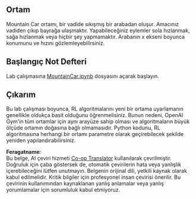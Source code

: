 <!--
CO_OP_TRANSLATOR_METADATA:
{
  "original_hash": "7bd8dc72040e98e35e7225e34058cd4e",
  "translation_date": "2025-08-26T07:33:24+00:00",
  "source_file": "lessons/6-Other/22-DeepRL/lab/README.md",
  "language_code": "tr"
}
-->
## Ortam

Mountain Car ortamı, bir vadide sıkışmış bir arabadan oluşur. Amacınız vadiden çıkıp bayrağa ulaşmaktır. Yapabileceğiniz eylemler sola hızlanmak, sağa hızlanmak veya hiçbir şey yapmamaktır. Arabanın x ekseni boyunca konumunu ve hızını gözlemleyebilirsiniz.

## Başlangıç Not Defteri

Lab çalışmasına [MountainCar.ipynb](../../../../../../lessons/6-Other/22-DeepRL/lab/MountainCar.ipynb) dosyasını açarak başlayın.

## Çıkarım

Bu lab çalışması boyunca, RL algoritmalarını yeni bir ortama uyarlamanın genellikle oldukça basit olduğunu öğrenmelisiniz. Bunun nedeni, OpenAI Gym'in tüm ortamlar için aynı arayüze sahip olması ve algoritmaların büyük ölçüde ortamın doğasına bağlı olmamasıdır. Python kodunu, RL algoritmasına herhangi bir ortamı parametre olarak geçirebilecek şekilde yeniden yapılandırabilirsiniz.

**Feragatname**:  
Bu belge, AI çeviri hizmeti [Co-op Translator](https://github.com/Azure/co-op-translator) kullanılarak çevrilmiştir. Doğruluk için çaba göstersek de, otomatik çevirilerin hata veya yanlışlık içerebileceğini lütfen unutmayın. Belgenin orijinal dili, yetkili kaynak olarak kabul edilmelidir. Kritik bilgiler için profesyonel insan çevirisi önerilir. Bu çevirinin kullanımından kaynaklanan yanlış anlamalar veya yanlış yorumlamalar için sorumluluk kabul etmiyoruz.